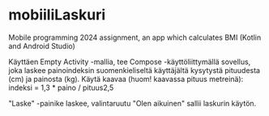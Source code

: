 # mobiiliLaskuri
Mobile programming 2024 assignment, an app which calculates BMI (Kotlin and Android Studio)

Käyttäen Empty Activity -mallia, tee Compose -käyttöliittymällä sovellus, joka laskee painoindeksin 
suomenkieliseltä käyttäjältä kysytystä pituudesta (cm) ja painosta (kg). Käytä kaavaa (huom! kaavassa pituus metreinä):
indeksi =  1,3 * paino / pituus2,5

"Laske" -painike laskee, valintaruutu "Olen aikuinen" sallii laskurin käytön.